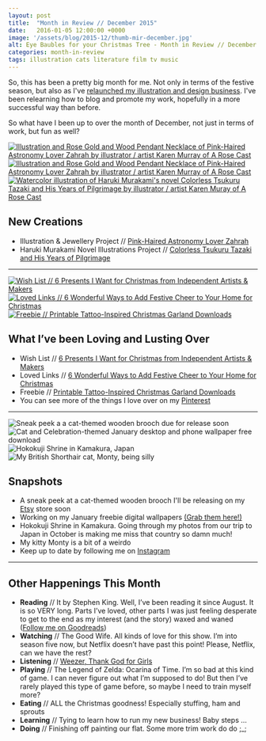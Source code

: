 ```yaml
---
layout: post
title:  "Month in Review // December 2015"
date:   2016-01-05 12:00:00 +0000
image: '/assets/blog/2015-12/thumb-mir-december.jpg'
alt: Eye Baubles for your Christmas Tree - Month in Review // December 2015
categories: month-in-review
tags: illustration cats literature film tv music
---
```


<p class="intro">So, this has been a pretty big month for me. Not only in terms of the festive season, but also as I've <a href="/my-work/2015/12/01/welcome-to-a-rose-cast.html" title="A New Start | Welcome to A Rose Cast">relaunched my illustration and design business</a>. I've been relearning how to blog and promote my work, hopefully in a more successful way than before.</p>

So what have I been up to over the month of December, not just in terms of work, but fun as well?

<div class="row">
	<div class="col-md-4"><a href="/my-work/2015/12/08/zahrah-portrait-illustration.html" title="Illustration and Rose Gold and Wood Pendant Necklace of Pink-Haired Astronomy Lover Zahrah"><img src="/assets/folio/portraits/portrait-illustration-zahrah.jpg" alt="Illustration and Rose Gold and Wood Pendant Necklace of Pink-Haired Astronomy Lover Zahrah by illustrator / artist Karen Murray of A Rose Cast"></a></div>
	<div class="col-md-4"><a href="/my-work/2015/12/08/zahrah-portrait-illustration.html" title="Illustration and Rose Gold and Wood Pendant Necklace of Pink-Haired Astronomy Lover Zahrah"><img src="/assets/folio/portraits/portrait-illustration-zahrah-wooden-necklace-02.jpg" alt="Illustration and Rose Gold and Wood Pendant Necklace of Pink-Haired Astronomy Lover Zahrah by illustrator / artist Karen Murray of A Rose Cast"></a></div>
	<div class="col-md-4"><a href="/my-work/2015/12/15/colorless-tsukuru-haruki-murakami.html" title="Watercolor illustration of Haruki Murakami's novel Colorless Tsukuru Tazaki and His Years of Pilgrimage"><img src="/assets/folio/murakami/illustration-murakami-colorlesstsukuru.jpg" alt="Watercolor illustration of Haruki Murakami's novel Colorless Tsukuru Tazaki and His Years of Pilgrimage by illustrator / artist Karen Muray of A Rose Cast"></a></div>
</div>

New Creations
---
+ Illustration & Jewellery Project // [Pink-Haired Astronomy Lover Zahrah](/my-work/2015/12/08/zahrah-portrait-illustration.html)
+ Haruki Murakami Novel Illustrations Project // [Colorless Tsukuru Tazaki and His Years of Pilgrimage](/my-work/2015/12/15/colorless-tsukuru-haruki-murakami.html)

* * *

<div class="row">
	<div class="col-md-4"><a href="/wish-list/2015/12/03/6-christmas-presents-from-independent-artists-makers.html" title="Wish List // 6 Presents I Want for Christmas from Independent Artists &amp; Makers"><img src="/assets/blog/2015-12/mrs-cat-brooch-audrey-jeanne.jpg" alt="Wish List // 6 Presents I Want for Christmas from Independent Artists &amp; Makers"></a></div>
	<div class="col-md-4"><a href="/loved-links/2015/12/17/6-ways-to-add-festive-cheer-to-your-home-for-christmas.html" title="Loved Links // 6 Wonderful Ways to Add Festive Cheer to Your Home for Christmas"><img src="/assets/blog/2015-12/stary-christmas-tree-decoration.jpg" alt="Loved Links // 6 Wonderful Ways to Add Festive Cheer to Your Home for Christmas"></a></div>
	<div class="col-md-4"><a href="/freebie/2015/12/10/printable-tattoo-inspired-christmas-garland.html" title="Freebie // Printable Tattoo-Inspired Christmas Garland Downloads"><img src="/assets/blog/2015-12/christmas-decoration-garland-reindeer-02.jpg" alt="Freebie // Printable Tattoo-Inspired Christmas Garland Downloads"></a></div>
</div>

What I’ve been Loving and Lusting Over
---
+ Wish List // [6 Presents I Want for Christmas from Independent Artists & Makers](/wish-list/2015/12/03/6-christmas-presents-from-independent-artists-makers.html)
+ Loved Links // [6 Wonderful Ways to Add Festive Cheer to Your Home for Christmas](/loved-links/2015/12/17/6-ways-to-add-festive-cheer-to-your-home-for-christmas.html)
+ Freebie // [Printable Tattoo-Inspired Christmas Garland Downloads](/freebie/2015/12/10/printable-tattoo-inspired-christmas-garland.html)
+ You can see more of the things I love over on my [Pinterest](http://pinterest.com/arosecast)

* * *

<div class="row">
	<div class="col-md-6"><img src="/assets/blog/2016-01/instagram-cat-wooden-brooch.jpg" alt="Sneak peek a a cat-themed wooden brooch due for release soon"></div>
	<div class="col-md-6"><img src="/assets/blog/2016-01/instagram-freebie-celebrate.jpg" alt="Cat and Celebration-themed January desktop and phone wallpaper free download"></div>
</div>

<div class="row">
	<div class="col-md-6"><img src="/assets/blog/2016-01/instagram-japan-kamakura.jpg" alt="Hokokuji Shrine in Kamakura, Japan"></div>
	<div class="col-md-6"><img src="/assets/blog/2016-01/instagram-monty-cat.jpg" alt="My British Shorthair cat, Monty, being silly"></div>
</div>

Snapshots
---
+ A sneak peek at a cat-themed wooden brooch I'll be releasing on my [Etsy](https://www.etsy.com/shop/arosecast) store soon
+ Working on my January freebie digital wallpapers [(Grab them here!)](/freebie/2015/12/31/cat-celebration-wallpapers.html)
+ Hokokuji Shrine in Kamakura. Going through my photos from our trip to Japan in October is making me miss that country so damn much!
+ My kitty Monty is a bit of a weirdo
+ Keep up to date by following me on [Instagram](http://instagram.com/arosecast)

* * *

Other Happenings This Month
---
+ <strong>Reading</strong> // It by Stephen King. Well, I’ve been reading it since August. It is so VERY long. Parts I’ve loved, other parts I was just feeling desperate to get to the end as my interest (and the story) waxed and waned ([Follow me on Goodreads](https://www.goodreads.com/arosecast))
+ <strong>Watching</strong> // The Good Wife. All kinds of love for this show. I’m into season five now, but Netflix doesn’t have past this point! Please, Netflix, can we have the rest?
+ <strong>Listening</strong> // [Weezer, Thank God for Girls](https://youtu.be/t4wjekuKn-4)
+ <strong>Playing</strong> // The Legend of Zelda: Ocarina of Time. I’m so bad at this kind of game. I can never figure out what I’m supposed to do! But then I’ve rarely played this type of game before, so maybe I need to train myself more?
+ <strong>Eating</strong> // ALL the Christmas goodness! Especially stuffing, ham and sprouts
+ <strong>Learning</strong> // Tying to learn how to run my new business! Baby steps ...
+ <strong>Doing</strong> // Finishing off painting our flat. Some more trim work do do ;_;
